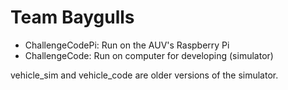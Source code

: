 # Team Baygulls
- ChallengeCodePi: Run on the AUV's Raspberry Pi
- ChallengeCode: Run on computer for developing (simulator)

vehicle_sim and vehicle_code are older versions of the simulator.